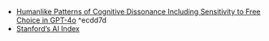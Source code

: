  
- [Humanlike Patterns of Cognitive Dissonance Including Sensitivity to Free Choice in GPT-4o](https://www.santafe.edu/events/humanlike-patterns-of-cognitive-dissonance-including-sensitivity-to-free-ch-2025) ^ecdd7d
- [Stanford’s AI Index](https://spectrum.ieee.org/ai-index-2025)